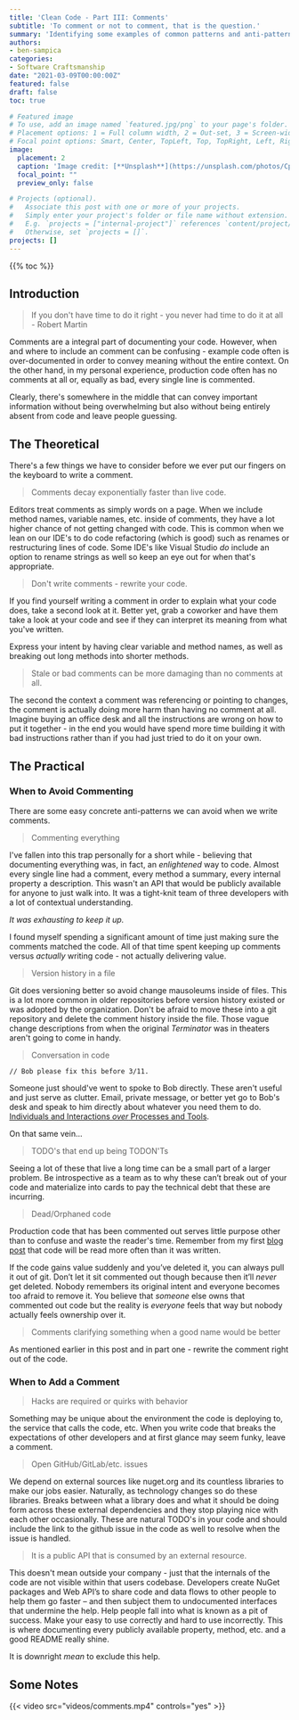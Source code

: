 ```yaml
---
title: 'Clean Code - Part III: Comments'
subtitle: 'To comment or not to comment, that is the question.'
summary: 'Identifying some examples of common patterns and anti-patterns with comments.'
authors:
- ben-sampica
categories:
- Software Craftsmanship
date: "2021-03-09T00:00:00Z"
featured: false
draft: false
toc: true

# Featured image
# To use, add an image named `featured.jpg/png` to your page's folder.
# Placement options: 1 = Full column width, 2 = Out-set, 3 = Screen-width
# Focal point options: Smart, Center, TopLeft, Top, TopRight, Left, Right, BottomLeft, Bottom, BottomRight
image:
  placement: 2
  caption: 'Image credit: [**Unsplash**](https://unsplash.com/photos/CpkOjOcXdUY)'
  focal_point: ""
  preview_only: false

# Projects (optional).
#   Associate this post with one or more of your projects.
#   Simply enter your project's folder or file name without extension.
#   E.g. `projects = ["internal-project"]` references `content/project/deep-learning/index.md`.
#   Otherwise, set `projects = []`.
projects: []
---
```


{{% toc %}}

## Introduction

> If you don't have time to do it right - you never had time to do it at all
> <br/> - Robert Martin

Comments are a integral part of documenting your code. However, when and where to include an comment can be confusing - example code often is over-documented in order to convey meaning without the entire context. On the other hand, in my personal experience, production code often has no comments at all or, equally as bad, every single line is commented.

Clearly, there's somewhere in the middle that can convey important information without being overwhelming but also without being entirely absent from code and leave people guessing.

## The Theoretical

There's a few things we have to consider before we ever put our fingers on the keyboard to write a comment. 

> Comments decay exponentially faster than live code.

Editors treat comments as simply words on a page. When we include method names, variable names, etc. inside of comments, they have a lot higher chance of not getting changed with code. This is common when we lean on our IDE's to do code refactoring (which is good) such as renames or restructuring lines of code. Some IDE's like Visual Studio _do_ include an option to rename strings as well so keep an eye out for when that's appropriate.

> Don't write comments - rewrite your code.

If you find yourself writing a comment in order to explain what your code does, take a second look at it. Better yet, grab a coworker and have them take a look at your code and see if they can interpret its meaning from what you've written. 

Express your intent by having clear variable and method names, as well as breaking out long methods into shorter methods. 

> Stale or bad comments can be more damaging than no comments at all.

The second the context a comment was referencing or pointing to changes, the comment is actually doing more harm than having no comment at all. Imagine buying an office desk and all the instructions are wrong on how to put it together - in the end you would have spend more time building it with bad instructions rather than if you had just tried to do it on your own.

## The Practical

### When to Avoid Commenting

There are some easy concrete anti-patterns we can avoid when we write comments.

> Commenting everything

I've fallen into this trap personally for a short while - believing that documenting everything was, in fact, an _enlightened_ way to code. Almost every single line had a comment, every method a summary, every internal property a description. This wasn't an API that would be publicly available for anyone to just walk into. It was a tight-knit team of three developers with a lot of contextual understanding.

_It was exhausting to keep it up._

I found myself spending a significant amount of time just making sure the comments matched the code. All of that time spent keeping up comments versus _actually_ writing code - not actually delivering value.

> Version history in a file

Git does versioning better so avoid change mausoleums inside of files. This is a lot more common in older repositories before version history existed or was adopted by the organization. Don't be afraid to move these into a git repository and delete the comment history inside the file. Those vague change descriptions from when the original _Terminator_ was in theaters aren't going to come in handy.

> Conversation in code

``` // Bob please fix this before 3/11. ```

Someone just should've went to spoke to Bob directly. These aren't useful and just serve as clutter. Email, private message, or better yet go to Bob's desk and speak to him directly about whatever you need them to do. [Individuals and Interactions _over_ Processes and Tools](https://www.dummies.com/careers/project-management/applying-agile-management-value-1-individuals-and-interactions-over-processes-and-tools/).

On that same vein...

> TODO's that end up being TODON'Ts

Seeing a lot of these that live a long time can be a small part of a larger problem. Be introspective as a team as to why these can’t break out of your code and materialize into cards to pay the technical debt that these are incurring.

> Dead/Orphaned code

Production code that has been commented out serves little purpose other than to confuse and waste the reader's time. Remember from my first [blog post](https://bensampica.com/cleancode1) that code will be read more often than it was written. 

If the code gains value suddenly and you’ve deleted it, you can always pull it out of git. Don’t let it sit commented out though because then it’ll _never_ get deleted. Nobody remembers its original intent and everyone becomes too afraid to remove it. You believe that _someone_ else owns that commented out code but the reality is _everyone_ feels that way but nobody actually feels ownership over it. 

> Comments clarifying something when a good name would be better

As mentioned earlier in this post and in part one - rewrite the comment right out of the code.

### When to Add a Comment

> Hacks are required or quirks with behavior

Something may be unique about the environment the code is deploying to, the service that calls the code, etc. When you write code that breaks the expectations of other developers and at first glance may seem funky, leave a comment.

> Open GitHub/GitLab/etc. issues

We depend on external sources like nuget.org and its countless libraries to make our jobs easier. Naturally, as technology changes so do these libraries. Breaks between what a library does and what it should be doing form across these external dependencies and they stop playing nice with each other occasionally. These are natural TODO's in your code and should include the link to the github issue in the code as well to resolve when the issue is handled.

> It is a public API that is consumed by an external resource.

This doesn't mean outside your company - just that the internals of the code are not visible within that users codebase. Developers create NuGet packages and Web API’s to share code and data flows to other people to help them go faster – and then subject them to undocumented interfaces that undermine the help. Help people fall into what is known as a pit of success. Make your easy to use correctly and hard to use incorrectly. This is where documenting every publicly available property, method, etc. and a good README really shine. 

It is downright *mean* to exclude this help.

## Some Notes

{{< video src="videos/comments.mp4" controls="yes" >}}